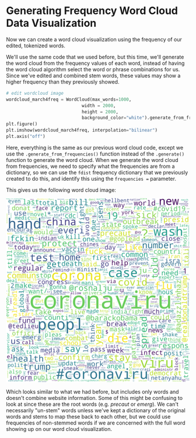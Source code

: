 # Generating Frequency Word Cloud Data Visualization

Now we can create a word cloud visualization using the frequency of our edited, tokenized words.

We'll use the same code that we used before, but this time, we'll generate the word cloud from the frequency values of each word, instead of having the word cloud algorithm select the word or phrase combinations for us. Since we've edited and combined stem words, these values may show a higher frequency than they previously showed.

```python
# edit wordcloud image
wordcloud_march4freq = WordCloud(max_words=1000,
                             width = 2000,
                             height = 2000,
                             background_color="white").generate_from_frequencies(frequencies = fdist)
plt.figure()
plt.imshow(wordcloud_march4freq, interpolation="bilinear")
plt.axis("off")
```

Here, everything is the same as our previous word cloud code, except we use the `.generate_from_frequencies()` function instead of the `.generate()` function to generate the word cloud. When we generate the word cloud from frequencies, we need to specify what the frequencies are from a dictionary, so we can use the `fdist` frequency dictionary that we previously created to do this, and identify this using the `frequencies =` parameter. 

This gives us the following word cloud image:

![](.gitbook/assets/covid19-wordcloud-march4-word-frequency.png)

Which looks similar to what we had before, but includes only words and doesn't combine website information. Some of this might be confusing to look at since these are the root words \(e.g. _precaut_ or _emerg_\). We can't necessarily "un-stem" words unless we've kept a dictionary of the original words and stems to map these back to each other, but we could use frequencies of non-stemmed words if we are concerned with the full word showing up on our word cloud visualization. 

